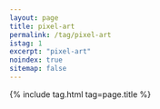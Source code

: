 ```yaml
---
layout: page
title: pixel-art
permalink: /tag/pixel-art
istag: 1
excerpt: "pixel-art"
noindex: true
sitemap: false
---
```


{% include tag.html tag=page.title %}
